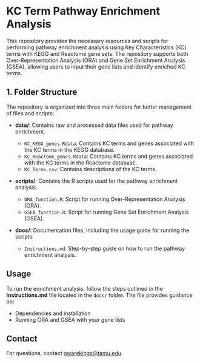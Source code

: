 # KC Term Pathway Enrichment Analysis

This repository provides the necessary resources and scripts for performing pathway enrichment analysis using Key Characteristics (KC) terms with KEGG and Reactome gene sets. The repository supports both Over-Representation Analysis (ORA) and Gene Set Enrichment Analysis (GSEA), allowing users to input their gene lists and identify enriched KC terms.

## 1. Folder Structure

The repository is organized into three main folders for better management of files and scripts:

- **data/**: Contains raw and processed data files used for pathway enrichment.
  - `KC_KEGG_genes.Rdata`: Contains KC terms and genes associated with the KC terms in the KEGG database.
  - `KC_Reactome_genes.Rdata`: Contains KC terms and genes associated with the KC terms in the Reactome database.
  - `KC_Terms.csv`: Contains descriptions of the KC terms.
  
- **scripts/**: Contains the R scripts used for the pathway enrichment analysis.
  - `ORA_function.R`: Script for running Over-Representation Analysis (ORA).
  - `GSEA_function.R`: Script for running Gene Set Enrichment Analysis (GSEA).
  
- **docs/**: Documentation files, including the usage guide for running the scripts.
  - `Instructions.md`: Step-by-step guide on how to run the pathway enrichment analysis.


## Usage

To run the enrichment analysis, follow the steps outlined in the **Instructions.md** file located in the `docs/` folder. The file provides guidance on:

- Dependencies and installation
- Running ORA and GSEA with your gene lists

## Contact
For questions, contact [owarekings@tamu.edu](mailto:owarekings@tamu.edu).
